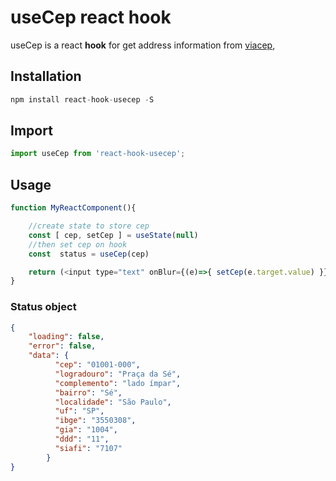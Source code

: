 # useCep react hook

useCep is a react **hook** for get address information from [viacep](https://viacep.com.br/), 

## Installation

```javascript
npm install react-hook-usecep -S
```

## Import

```javascript
import useCep from 'react-hook-usecep';
```

## Usage

```javascript
function MyReactComponent(){

	//create state to store cep
	const [ cep, setCep ] = useState(null)
	//then set cep on hook
	const  status = useCep(cep)

	return (<input type="text" onBlur={(e)=>{ setCep(e.target.value) }} />)
}
```
### Status object 
```json
{
	"loading": false,
	"error": false,
	"data": {
		  "cep": "01001-000",
		  "logradouro": "Praça da Sé",
		  "complemento": "lado ímpar",
		  "bairro": "Sé",
		  "localidade": "São Paulo",
		  "uf": "SP",
		  "ibge": "3550308",
		  "gia": "1004",
		  "ddd": "11",
		  "siafi": "7107"
		}
}
```